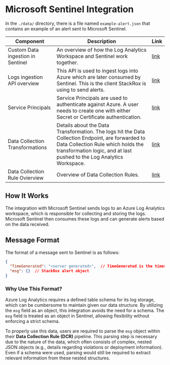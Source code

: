# Microsoft Sentinel Integration

In the `./data/` directory, there is a file named `example-alert.json` that contains an example of an alert sent
to Microsoft Sentinel.

| **Component**                     | **Description**                                                                                                                                                                                                  | **Link**                                                                                                          |
|-----------------------------------|------------------------------------------------------------------------------------------------------------------------------------------------------------------------------------------------------------------|-------------------------------------------------------------------------------------------------------------------|
| Custom Data ingestion in Sentinel | An overview of how the Log Analytics Workspace and Sentinel work together.                                                                                                                                       | [link](https://learn.microsoft.com/en-us/azure/sentinel/data-transformation)                                      |
| Logs ingestion API overview       | This API is used to ingest logs into Azure which are later consumed by Sentinel. This is the client StackRox is using to send alerts.                                                                            | [link](https://learn.microsoft.com/en-us/azure/azure-monitor/logs/logs-ingestion-api-overview)                    |
| Service Principals                | Service Principals are used to authenticate against Azure. A user needs to create one with either Secret or Certificate authentication.                                                                          | [link](https://learn.microsoft.com/en-us/entra/identity-platform/app-objects-and-service-principals?tabs=browser) |
| Data Collection Transformations   | Details about the Data Transformation. The logs hit the Data Collection Endpoint, are forwarded to Data Collection Rule which holds the transformation logic, and at last pushed to the Log Analytics Workspace. | [link](https://learn.microsoft.com/en-us/azure/azure-monitor/essentials/data-collection-transformations)          |
| Data Collection Rule Ovierview    | Overview of Data Collection Rules.                                                                                                                                                                               | [link](https://learn.microsoft.com/en-us/azure/azure-monitor/essentials/data-collection-rule-overview)            |

## How It Works

The integration with Microsoft Sentinel sends logs to an Azure Log Analytics workspace, which is responsible for
collecting and storing the logs. Microsoft Sentinel then consumes these logs and can generate alerts based on the
data received.

## Message Format

The format of a message sent to Sentinel is as follows:

```json
{
  "TimeGenerated": "<server generated>",  // TimeGenerated is the timestamp created by the server upon receiving the alert
  "msg": {}  // StackRox alert object
}
```

### Why Use This Format?

Azure Log Analytics requires a defined table schema for its log storage, which can be cumbersome to maintain given our
data structure. By utilizing the `msg` field as an object, this integration avoids the need for a schema.
The `msg` field is treated as an object in Sentinel, allowing flexibility without enforcing a strict schema.

To properly use this data, users are required to parse the `msg` object within their **Data Collection Rule (DCR)** pipeline.
This parsing step is necessary due to the nature of the data, which often consists of complex, nested JSON objects (e.g., details regarding violations or deployment information). Even if a schema were used, parsing would still be required to extract relevant information from these nested structures.